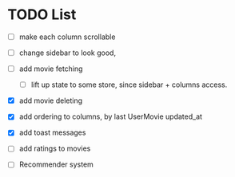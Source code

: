 # TODO List

- [ ] make each column scrollable
- [ ] change sidebar to look good,
- [ ] add movie fetching
  - [ ] lift up state to some store, since sidebar + columns access.
- [x] add movie deleting
- [x] add ordering to columns, by last UserMovie updated_at
- [x] add toast messages

- [ ] add ratings to movies

- [ ] Recommender system
